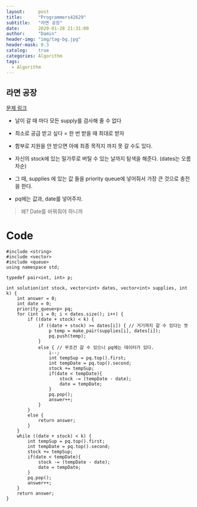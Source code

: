 ```yaml
---
layout:     post
title:      "Programmers42629"
subtitle:   "라면 공장"
date:       2020-01-28 21:31:00
author:     "Damin"
header-img: "img/tag-bg.jpg"
header-mask: 0.3
catalog:    true
categories: Algorithm
tags:
  - Algorithm
---
```


## 라면 공장

[문제 링크](https://programmers.co.kr/learn/courses/30/lessons/42629)

- 날이 갈 때 마다 모든 supply를 검사해 줄 수 없다

- 최소로 공급 받고 싶다 = 한 번 받을 때 최대로 받자

- 함부로 지원을 안 받으면 아예 최종 목적지 까지 못 갈 수도 있다.

- 자신의 stock에 있는 밀가루로 버틸 수 있는 날까지 탐색을 해준다. (dates는 오름차순)

- 그 때, supplies 에 있는 값 들을 priority queue에 넣어줘서 가장 큰 것으로 충전을 한다.

- pq에는 값과, date를 넣어주자.

> 왜? Date를 바꿔줘야 하니까

# Code

~~~
#include <string>
#include <vector>
#include <queue>
using namespace std;

typedef pair<int, int> p;

int solution(int stock, vector<int> dates, vector<int> supplies, int k) {
	int answer = 0;
	int date = 0;
	priority_queue<p> pq;
	for (int i = 0; i < dates.size(); i++) {
		if ((date + stock) < k) {
			if ((date + stock) >= dates[i]) { // 거기까지 갈 수 있다는 뜻
				p temp = make_pair(supplies[i], dates[i]);
				pq.push(temp);
			}
			else { // 무조건 갈 수 있으니 pq에는 데이터가 있다.
				i--;
				int tempSup = pq.top().first;
				int tempDate = pq.top().second;
                stock += tempSup;
                if(date < tempDate){
				    stock -= (tempDate - date);
				    date = tempDate;
                }
				pq.pop();
				answer++;
			}
		}
		else {
			return answer;
		}
	}
	while ((date + stock) < k) {
		int tempSup = pq.top().first;
		int tempDate = pq.top().second;
		stock += tempSup;
        if(date < tempDate){
		    stock -= (tempDate - date);
		    date = tempDate;
        }
		pq.pop();
		answer++;
	}
	return answer;
}
~~~
